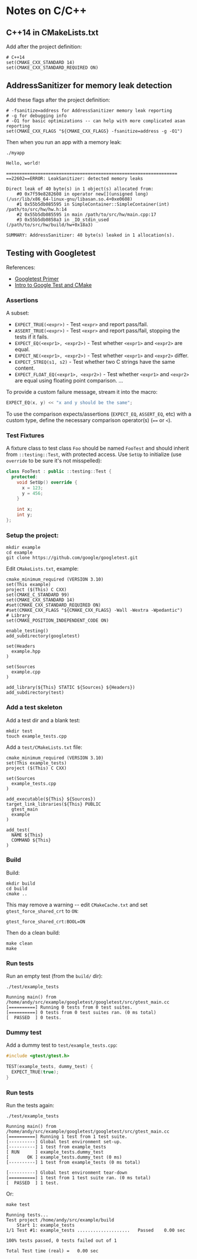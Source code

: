 # Notes on C/C++

## C++14 in CMakeLists.txt

Add after the project definition:
```
# C++14
set(CMAKE_CXX_STANDARD 14)
set(CMAKE_CXX_STANDARD_REQUIRED ON)
```


## AddressSanitizer for memory leak detection

Add these flags after the project definition:
```
# -fsanitize=address for AddressSanitizer memory leak reporting
# -g for debugging info
# -O1 for basic optimizations -- can help with more complicated asan reporting
set(CMAKE_CXX_FLAGS "${CMAKE_CXX_FLAGS} -fsanitize=address -g -O1")
```

Then when you run an app with a memory leak:

```shell
./myapp

Hello, world!

=================================================================
==22602==ERROR: LeakSanitizer: detected memory leaks

Direct leak of 40 byte(s) in 1 object(s) allocated from:
    #0 0x7f59e8282608 in operator new[](unsigned long) (/usr/lib/x86_64-linux-gnu/libasan.so.4+0xe0608)
    #1 0x55b5db085595 in SimpleContainer::SimpleContainer(int) /path/to/src/hw/hw.h:14
    #2 0x55b5db085595 in main /path/to/src/hw/main.cpp:17
    #3 0x55b5db0858a3 in _IO_stdin_used (/path/to/src/hw/build/hw+0x18a3)

SUMMARY: AddressSanitizer: 40 byte(s) leaked in 1 allocation(s).
```


## Testing with Googletest

References:
- [Googletest Primer](https://github.com/google/googletest/blob/master/googletest/docs/primer.md)
- [Intro to Google Test and CMake](https://www.youtube.com/watch?v=Lp1ifh9TuFI)


### Assertions

A subset:
- `EXPECT_TRUE(<expr>)` - Test `<expr>` and report pass/fail.
- `ASSERT_TRUE(<expr>)` - Test `<expr>` and report pass/fail, stopping the tests if it fails.
- `EXPECT_EQ(<expr1>, <expr2>)` - Test whether `<expr1>` and `<expr2>` are equal.
- `EXPECT_NE(<expr1>, <expr2>)` - Test whether `<expr1>` and `<expr2>` differ.
- `EXPECT_STREQ(s1, s2)` - Test whether two C strings have the same content.
- `EXPECT_FLOAT_EQ(<expr1>, <expr2>)` - Test whether `<expr1>` and `<expr2>` are equal using floating point comparison.
...

To provide a custom failure message, stream it into the macro:
```cpp
EXPECT_EQ(x, y) << "x and y should be the same";
```

To use the comparison expects/assertions (`EXPECT_EQ`, `ASSERT_EQ`, etc) with a custom type, define the necessary comparison operator(s) (`==` or `<`).


### Test Fixtures

A fixture class to test class `Foo` should be named `FooTest` and should inherit
from `::testing::Test`, with protected access. Use `SetUp` to initialize (use
`override` to be sure it's not misspelled):
```cpp
class FooTest : public ::testing::Test {
  protected:
    void SetUp() override {
      x = 123;
      y = 456;
    }

    int x;
    int y;
};
```


### Setup the project:

```shell
mkdir example
cd example
git clone https://github.com/google/googletest.git
```

Edit `CMakeLists.txt`, example:
```
cmake_minimum_required (VERSION 3.10)
set(This example)
project ($(This) C CXX)
set(CMAKE_C_STANDARD 99)
set(CMAKE_CXX_STANDARD 14)
#set(CMAKE_CXX_STANDARD_REQUIRED ON)
#set(CMAKE_CXX_FLAGS "${CMAKE_CXX_FLAGS} -Wall -Wextra -Wpedantic")
# Library
set(CMAKE_POSITION_INDEPENDENT_CODE ON)

enable_testing()
add_subdirectory(googletest)

set(Headers
  example.hpp
)

set(Sources
  example.cpp
)

add_library(${This} STATIC ${Sources} ${Headers})
add_subdirectory(test)
```


### Add a test skeleton

Add a test dir and a blank test:
```shell
mkdir test
touch example_tests.cpp
```

Add a `test/CMakeLists.txt` file:
```
cmake_minimum_required (VERSION 3.10)
set(This example_tests)
project ($(This) C CXX)

set(Sources
  example_tests.cpp
)

add_executable(${This} ${Sources})
target_link_libraries(${This} PUBLIC
  gtest_main
  example
)

add_test(
  NAME ${This}
  COMMAND ${This}
)
```


### Build

Build:
```shell
mkdir build
cd build
cmake ..
```

This may remove a warning -- edit `CMakeCache.txt` and set `gtest_force_shared_crt` to `ON`:
```
gtest_force_shared_crt:BOOL=ON
```

Then do a clean build:
```shell
make clean
make
```


### Run tests

Run an empty test (from the `build/` dir):
```shell
./test/example_tests

Running main() from /home/andy/src/example/googletest/googletest/src/gtest_main.cc
[==========] Running 0 tests from 0 test suites.
[==========] 0 tests from 0 test suites ran. (0 ms total)
[  PASSED  ] 0 tests.
```


### Dummy test

Add a dummy test to `test/example_tests.cpp`:
```cpp
#include <gtest/gtest.h>

TEST(example_tests, dummy_test) {
  EXPECT_TRUE(true);
}
```


### Run tests

Run the tests again:
```shell
./test/example_tests

Running main() from /home/andy/src/example/googletest/googletest/src/gtest_main.cc
[==========] Running 1 test from 1 test suite.
[----------] Global test environment set-up.
[----------] 1 test from example_tests
[ RUN      ] example_tests.dummy_test
[       OK ] example_tests.dummy_test (0 ms)
[----------] 1 test from example_tests (0 ms total)

[----------] Global test environment tear-down
[==========] 1 test from 1 test suite ran. (0 ms total)
[  PASSED  ] 1 test.
```

Or:
```shell
make test

Running tests...
Test project /home/andy/src/example/build
    Start 1: example_tests
1/1 Test #1: example_tests ....................   Passed    0.00 sec

100% tests passed, 0 tests failed out of 1

Total Test time (real) =   0.00 sec
```


